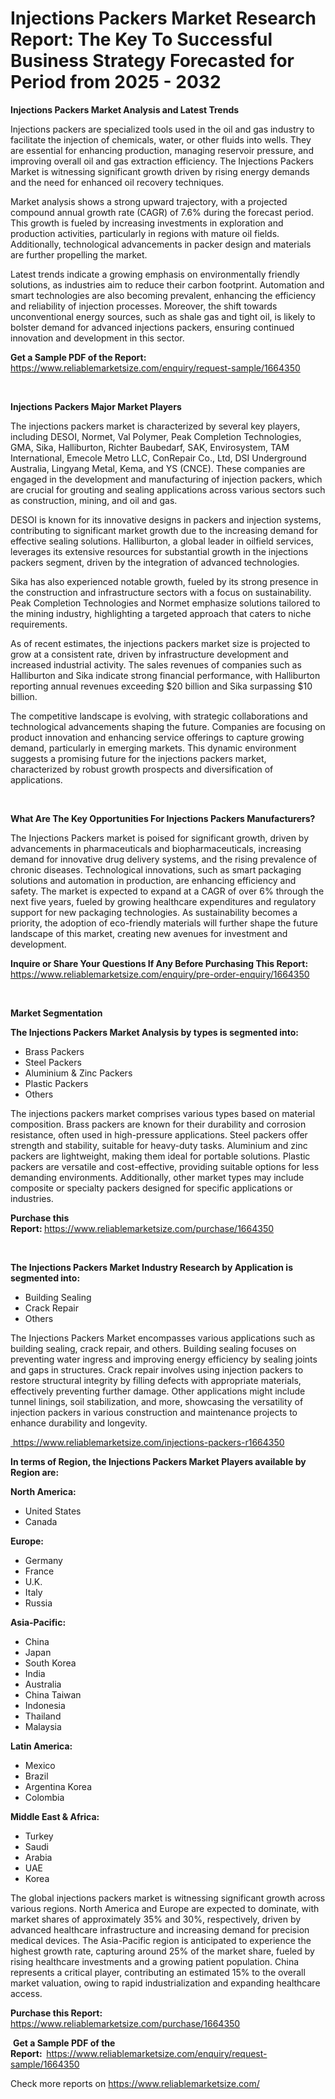 <p><h1>Injections Packers Market Research Report: The Key To Successful Business Strategy Forecasted for Period from 2025 - 2032</h1></p><p><strong>Injections Packers Market Analysis and Latest Trends</strong></p>
<p><p>Injections packers are specialized tools used in the oil and gas industry to facilitate the injection of chemicals, water, or other fluids into wells. They are essential for enhancing production, managing reservoir pressure, and improving overall oil and gas extraction efficiency. The Injections Packers Market is witnessing significant growth driven by rising energy demands and the need for enhanced oil recovery techniques. </p><p>Market analysis shows a strong upward trajectory, with a projected compound annual growth rate (CAGR) of 7.6% during the forecast period. This growth is fueled by increasing investments in exploration and production activities, particularly in regions with mature oil fields. Additionally, technological advancements in packer design and materials are further propelling the market. </p><p>Latest trends indicate a growing emphasis on environmentally friendly solutions, as industries aim to reduce their carbon footprint. Automation and smart technologies are also becoming prevalent, enhancing the efficiency and reliability of injection processes. Moreover, the shift towards unconventional energy sources, such as shale gas and tight oil, is likely to bolster demand for advanced injections packers, ensuring continued innovation and development in this sector.</p></p>
<p><strong>Get a Sample PDF of the Report:&nbsp;</strong> <a href="https://www.reliablemarketsize.com/enquiry/request-sample/1664350?utm_campaign=2634&utm_medium=2&utm_source=Github&utm_content=ia&utm_term=23032025&utm_id=injections-packers">https://www.reliablemarketsize.com/enquiry/request-sample/1664350</a></p>
<p>&nbsp;</p>
<p><strong>Injections Packers Major Market Players</strong></p>
<p><p>The injections packers market is characterized by several key players, including DESOI, Normet, Val Polymer, Peak Completion Technologies, GMA, Sika, Halliburton, Richter Baubedarf, SAK, Envirosystem, TAM International, Emecole Metro LLC, ConRepair Co., Ltd, DSI Underground Australia, Lingyang Metal, Kema, and YS (CNCE). These companies are engaged in the development and manufacturing of injection packers, which are crucial for grouting and sealing applications across various sectors such as construction, mining, and oil and gas.</p><p>DESOI is known for its innovative designs in packers and injection systems, contributing to significant market growth due to the increasing demand for effective sealing solutions. Halliburton, a global leader in oilfield services, leverages its extensive resources for substantial growth in the injections packers segment, driven by the integration of advanced technologies.</p><p>Sika has also experienced notable growth, fueled by its strong presence in the construction and infrastructure sectors with a focus on sustainability. Peak Completion Technologies and Normet emphasize solutions tailored to the mining industry, highlighting a targeted approach that caters to niche requirements.</p><p>As of recent estimates, the injections packers market size is projected to grow at a consistent rate, driven by infrastructure development and increased industrial activity. The sales revenues of companies such as Halliburton and Sika indicate strong financial performance, with Halliburton reporting annual revenues exceeding $20 billion and Sika surpassing $10 billion.</p><p>The competitive landscape is evolving, with strategic collaborations and technological advancements shaping the future. Companies are focusing on product innovation and enhancing service offerings to capture growing demand, particularly in emerging markets. This dynamic environment suggests a promising future for the injections packers market, characterized by robust growth prospects and diversification of applications.</p></p>
<p>&nbsp;</p>
<p><strong>What Are The Key Opportunities For Injections Packers Manufacturers?</strong></p>
<p><p>The Injections Packers market is poised for significant growth, driven by advancements in pharmaceuticals and biopharmaceuticals, increasing demand for innovative drug delivery systems, and the rising prevalence of chronic diseases. Technological innovations, such as smart packaging solutions and automation in production, are enhancing efficiency and safety. The market is expected to expand at a CAGR of over 6% through the next five years, fueled by growing healthcare expenditures and regulatory support for new packaging technologies. As sustainability becomes a priority, the adoption of eco-friendly materials will further shape the future landscape of this market, creating new avenues for investment and development.</p></p>
<p><strong>Inquire or Share Your Questions If Any Before Purchasing This Report:</strong> <a href="https://www.reliablemarketsize.com/enquiry/pre-order-enquiry/1664350?utm_campaign=2634&utm_medium=2&utm_source=Github&utm_content=ia&utm_term=23032025&utm_id=injections-packers">https://www.reliablemarketsize.com/enquiry/pre-order-enquiry/1664350</a></p>
<p>&nbsp;</p>
<p><strong>Market Segmentation</strong></p>
<p><strong>The Injections Packers Market Analysis by types is segmented into:</strong></p>
<p><ul><li>Brass Packers</li><li>Steel Packers</li><li>Aluminium & Zinc Packers</li><li>Plastic Packers</li><li>Others</li></ul></p>
<p><p>The injections packers market comprises various types based on material composition. Brass packers are known for their durability and corrosion resistance, often used in high-pressure applications. Steel packers offer strength and stability, suitable for heavy-duty tasks. Aluminium and zinc packers are lightweight, making them ideal for portable solutions. Plastic packers are versatile and cost-effective, providing suitable options for less demanding environments. Additionally, other market types may include composite or specialty packers designed for specific applications or industries.</p></p>
<p><strong>Purchase this Report:&nbsp;</strong><a href="https://www.reliablemarketsize.com/purchase/1664350?utm_campaign=2634&utm_medium=2&utm_source=Github&utm_content=ia&utm_term=23032025&utm_id=injections-packers">https://www.reliablemarketsize.com/purchase/1664350</a></p>
<p>&nbsp;</p>
<p><strong>The Injections Packers Market Industry Research by Application is segmented into:</strong></p>
<p><ul><li>Building Sealing</li><li>Crack Repair</li><li>Others</li></ul></p>
<p><p>The Injections Packers Market encompasses various applications such as building sealing, crack repair, and others. Building sealing focuses on preventing water ingress and improving energy efficiency by sealing joints and gaps in structures. Crack repair involves using injection packers to restore structural integrity by filling defects with appropriate materials, effectively preventing further damage. Other applications might include tunnel linings, soil stabilization, and more, showcasing the versatility of injection packers in various construction and maintenance projects to enhance durability and longevity.</p></p>
<p><a href="https://www.reliablemarketsize.com/injections-packers-r1664350?utm_campaign=2634&utm_medium=2&utm_source=Github&utm_content=ia&utm_term=23032025&utm_id=injections-packers">&nbsp;https://www.reliablemarketsize.com/injections-packers-r1664350</a></p>
<p><strong>In terms of Region, the Injections Packers Market Players available by Region are:</strong></p>
<p>
    <p> <strong> North America: </strong>
        <ul>
            <li>United States</li>
            <li>Canada</li>
        </ul>
        </p> 
    <p> <strong> Europe: </strong>
        <ul>
            <li>Germany</li>
            <li>France</li>
            <li>U.K.</li>
            <li>Italy</li>
            <li>Russia</li>
        </ul>
        </p> 
    <p> <strong> Asia-Pacific: </strong>
        <ul>
            <li>China</li>
            <li>Japan</li>
            <li>South Korea</li>
            <li>India</li>
            <li>Australia</li>
            <li>China Taiwan</li>
            <li>Indonesia</li>
            <li>Thailand</li>
            <li>Malaysia</li>
        </ul>
        </p> 
    <p> <strong> Latin America: </strong>
        <ul>
            <li>Mexico</li>
            <li>Brazil</li>
            <li>Argentina Korea</li>
            <li>Colombia</li>
        </ul>
        </p> 
    <p> <strong> Middle East & Africa: </strong>
        <ul>
            <li>Turkey</li>
            <li>Saudi</li>
            <li>Arabia</li>
            <li>UAE</li>
            <li>Korea</li>
        </ul>
    </p>
    </p>
<p><p>The global injections packers market is witnessing significant growth across various regions. North America and Europe are expected to dominate, with market shares of approximately 35% and 30%, respectively, driven by advanced healthcare infrastructure and increasing demand for precision medical devices. The Asia-Pacific region is anticipated to experience the highest growth rate, capturing around 25% of the market share, fueled by rising healthcare investments and a growing patient population. China represents a critical player, contributing an estimated 15% to the overall market valuation, owing to rapid industrialization and expanding healthcare access.</p></p>
<p><strong>Purchase this Report: </strong><a href="https://www.reliablemarketsize.com/purchase/1664350?utm_campaign=2634&utm_medium=2&utm_source=Github&utm_content=ia&utm_term=23032025&utm_id=injections-packers">https://www.reliablemarketsize.com/purchase/1664350</a></p>
<p>&nbsp;<strong>Get a Sample PDF of the Report:&nbsp;&nbsp;</strong><a href="https://www.reliablemarketsize.com/enquiry/request-sample/1664350?utm_campaign=2634&utm_medium=2&utm_source=Github&utm_content=ia&utm_term=23032025&utm_id=injections-packers">https://www.reliablemarketsize.com/enquiry/request-sample/1664350</a></p>
<p><strong></strong></p>
<p>Check more reports on <a href="https://www.reliablemarketsize.com/?utm_campaign=2634&utm_medium=2&utm_source=Github&utm_content=ia&utm_term=23032025&utm_id=injections-packers">https://www.reliablemarketsize.com/</a></p>